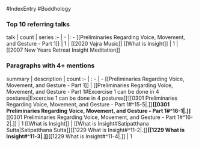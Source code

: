 #IndexEntry #Buddhology

### Top 10 referring talks
talk | count | series
:- | - |: -
[[Preliminaries Regarding Voice, Movement, and Gesture - Part 1]] | 1 | [[2020 Vajra Music]]
[[What is Insight]] | 1 | [[2007 New Years Retreat Insight Meditation]]

### Paragraphs with 4+ mentions
summary | description | count
:- | : - | -
[[Preliminaries Regarding Voice, Movement, and Gesture - Part 1]] | [[Preliminaries Regarding Voice, Movement, and Gesture - Part 1#Excercise 1 can be done in 4 postures\|Excercise 1 can be done in 4 postures]] [[0301 Preliminaries Regarding Voice, Movement, and Gesture - Part 1#^15-5\|.]] **[[0301 Preliminaries Regarding Voice, Movement, and Gesture - Part 1#^16-1\|.]]** [[0301 Preliminaries Regarding Voice, Movement, and Gesture - Part 1#^16-2\|.]] | 1
[[What is Insight]] | [[What is Insight#Satipatthana Sutta\|Satipatthana Sutta]] [[1229 What is Insight#^11-2\|.]] **[[1229 What is Insight#^11-3\|.]]** [[1229 What is Insight#^11-4\|.]] | 1

